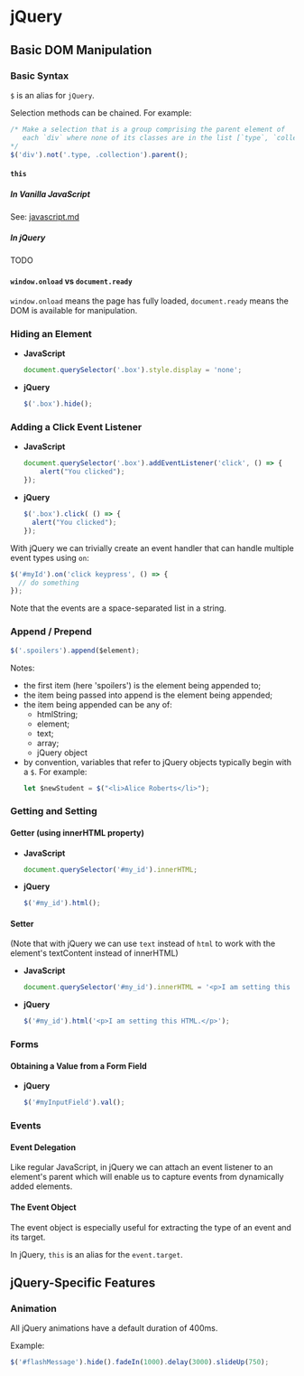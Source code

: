 jQuery
======

Basic DOM Manipulation
----------------------

### Basic Syntax ###
`$` is an alias for `jQuery`.

Selection methods can be chained. For example:
```javascript
/* Make a selection that is a group comprising the parent element of
   each `div` where none of its classes are in the list [`type`, `collection`] 
*/
$('div').not('.type, .collection').parent();
```

#### `this` ####

##### In Vanilla JavaScript #####
See: [javascript.md][js_01]

##### In jQuery #####

TODO

#### `window.onload` vs `document.ready` ####
`window.onload` means the page has fully loaded, `document.ready` means the DOM 
is available for manipulation.


### Hiding an Element ###

- **JavaScript**
  ```javascript
  document.querySelector('.box').style.display = 'none';
  ```
- **jQuery**  
  ```javascript
  $('.box').hide();
  ```

### Adding a Click Event Listener ###

- **JavaScript**
  ```javascript
  document.querySelector('.box').addEventListener('click', () => {
      alert("You clicked");
  });
  ```
- **jQuery**
  ```javascript
  $('.box').click( () => {
    alert("You clicked");
  });
  ```

With jQuery we can trivially create an event handler that can handle multiple event types using `on`:
```javascript
$('#myId').on('click keypress', () => {
  // do something
});
```

Note that the events are a space-separated list in a string.



### Append / Prepend ###

```javascript
$('.spoilers').append($element);
```

Notes:
- the first item (here 'spoilers') is the element being appended to;
- the item being passed into append is the element being appended;
- the item being appended can be any of:
  - htmlString;
  - element;
  - text;
  - array;
  - jQuery object
- by convention, variables that refer to jQuery objects typically begin with a `$`. For example:
  ```javascript
  let $newStudent = $("<li>Alice Roberts</li>");
  ```



### Getting and Setting ###

#### Getter (using innerHTML property) ####
  
- **JavaScript**
  ```javascript
  document.querySelector('#my_id').innerHTML;
  ```
- **jQuery**
  ```javascript
  $('#my_id').html();
  ```
  
#### Setter ####
(Note that with jQuery we can use `text` instead of `html` to work with the element's textContent instead of innerHTML)

- **JavaScript**
  ```javascript
  document.querySelector('#my_id').innerHTML = '<p>I am setting this HTML.</p>';
  ```
- **jQuery**
  ```javascript
  $('#my_id').html('<p>I am setting this HTML.</p>');
  ```

### Forms ###

#### Obtaining a Value from a Form Field ####

- **jQuery**  
  ```javascript
  $('#myInputField').val();
  ```

### Events ###

#### Event Delegation ####

Like regular JavaScript, in jQuery we can attach an event listener to an element's parent which will enable us to capture events from
dynamically added elements.

#### The Event Object ####

The event object is especially useful for extracting the type of an event and its target.

In jQuery, `this` is an alias for the `event.target`.







jQuery-Specific Features
------------------------

### Animation ###

All jQuery animations have a default duration of 400ms.

Example:
```javascript
$('#flashMessage').hide().fadeIn(1000).delay(3000).slideUp(750);
```



[js_01]: https://github.com/Crossroadsman/javascript-notes/blob/master/javascript.md
